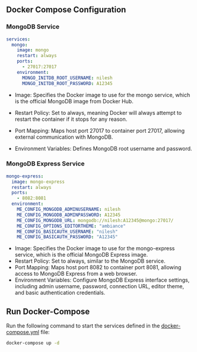 ## Docker Compose Configuration

### MongoDB Service

```yaml
services:
  mongo:
    image: mongo
    restart: always
    ports:
      - 27017:27017
    environment:
      MONGO_INITDB_ROOT_USERNAME: nilesh
      MONGO_INITDB_ROOT_PASSWORD: A12345
```
- Image: Specifies the Docker image to use for the mongo service, which is the official MongoDB image from Docker Hub.

- Restart Policy: Set to always, meaning Docker will always attempt to restart the container if it stops for any reason.
  
- Port Mapping: Maps host port 27017 to container port 27017, allowing external communication with MongoDB.
  
- Environment Variables: Defines MongoDB root username and password.


### MongoDB Express Service

```yaml
mongo-express:
  image: mongo-express
  restart: always
  ports:
    - 8082:8081
  environment:
    ME_CONFIG_MONGODB_ADMINUSERNAME: nilesh
    ME_CONFIG_MONGODB_ADMINPASSWORD: A12345
    ME_CONFIG_MONGODB_URL: mongodb://nilesh:A12345@mongo:27017/
    ME_CONFIG_OPTIONS_EDITORTHEME: "ambiance"
    ME_CONFIG_BASICAUTH_USERNAME: "nilesh"
    ME_CONFIG_BASICAUTH_PASSWORD: "A12345"
```

- Image: Specifies the Docker image to use for the mongo-express service, which is the official MongoDB Express image.
- Restart Policy: Set to always, similar to the MongoDB service.
- Port Mapping: Maps host port 8082 to container port 8081, allowing access to MongoDB Express from a web browser.
- Environment Variables: Configure MongoDB Express interface settings, including admin username, password, connection URL, editor theme, and basic authentication credentials.

## Run Docker-Compose

Run the following command to start the services defined in the [docker-compose.yml](mongo/docker-compose.yaml) file:

```bash
docker-compose up -d
```

  
